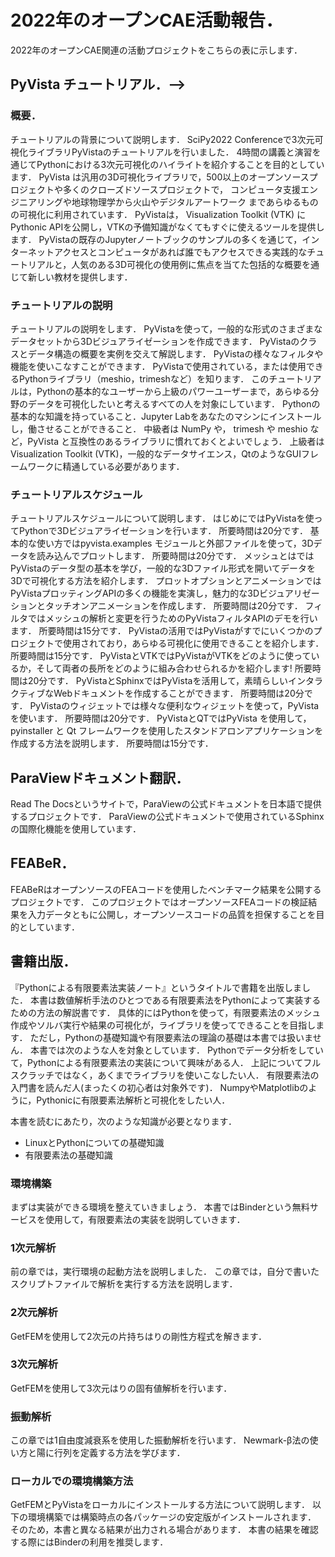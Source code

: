 # 2022年のオープンCAE活動報告．

2022年のオープンCAE関連の活動プロジェクトをこちらの表に示します．

## PyVista チュートリアル．-->

### 概要．
チュートリアルの背景について説明します．
SciPy2022 Conferenceで3次元可視化ライブラリPyVistaのチュートリアルを行いました．
4時間の講義と演習を通じてPythonにおける3次元可視化のハイライトを紹介することを目的としています．
PyVista は汎用の3D可視化ライブラリで，500以上のオープンソースプロジェクトや多くのクローズドソースプロジェクトで， コンピュータ支援エンジニアリングや地球物理学から火山やデジタルアートワーク まであらゆるものの可視化に利用されています．
PyVistaは， Visualization Toolkit (VTK) にPythonic APIを公開し，VTKの予備知識がなくてもすぐに使えるツールを提供します．
PyVistaの既存のJupyterノートブックのサンプルの多くを通じて，インターネットアクセスとコンピュータがあれば誰でもアクセスできる実践的なチュートリアルと，人気のある3D可視化の使用例に焦点を当てた包括的な概要を通じて新しい教材を提供します．

### チュートリアルの説明
チュートリアルの説明をします．
PyVistaを使って，一般的な形式のさまざまなデータセットから3Dビジュアライゼーションを作成できます．
PyVistaのクラスとデータ構造の概要を実例を交えて解説します．
PyVistaの様々なフィルタや機能を使いこなすことができます．
PyVistaで使用されている，または使用できるPythonライブラリ（meshio，trimeshなど）を知ります．
このチュートリアルは，Pythonの基本的なユーザーから上級のパワーユーザーまで，あらゆる分野のデータを可視化したいと考えるすべての人を対象にしています．
Pythonの基本的な知識を持っていること．Jupyter Labをあなたのマシンにインストールし，働させることができること．
中級者は NumPy や， trimesh や meshio など，PyVista と互換性のあるライブラリに慣れておくとよいでしょう．
上級者はVisualization Toolkit (VTK)，一般的なデータサイエンス，QtのようなGUIフレームワークに精通している必要があります．

### チュートリアルスケジュール
チュートリアルスケジュールについて説明します．
はじめにではPyVistaを使ってPythonで3Dビジュアライゼーションを行います．
所要時間は20分です．
基本的な使い方ではpyvista.examples モジュールと外部ファイルを使って，3Dデータを読み込んでプロットします．
所要時間は20分です．
メッシュとはではPyVistaのデータ型の基本を学び，一般的な3Dファイル形式を開いてデータを3Dで可視化する方法を紹介します．
プロットオプションとアニメーションではPyVistaプロッティングAPIの多くの機能を実演し，魅力的な3Dビジュアリゼーションとタッチオンアニメーションを作成します．
所要時間は20分です．
フィルタではメッシュの解析と変更を行うためのPyVistaフィルタAPIのデモを行います．
所要時間は15分です．
PyVistaの活用ではPyVistaがすでにいくつかのプロジェクトで使用されており，あらゆる可視化に使用できることを紹介します．
所要時間は15分です．
PyVistaとVTKではPyVistaがVTKをどのように使っているか，そして両者の長所をどのように組み合わせられるかを紹介します!
所要時間は20分です．
PyVistaとSphinxではPyVistaを活用して，素晴らしいインタラクティブなWebドキュメントを作成することができます．
所要時間は20分です．
PyVistaのウィジェットでは様々な便利なウィジェットを使って，PyVistaを使います．
所要時間は20分です．
PyVistaとQTではPyVista を使用して， pyinstaller と Qt フレームワークを使用したスタンドアロンアプリケーションを作成する方法を説明します．
所要時間は15分です．

## ParaViewドキュメント翻訳．

Read The Docsというサイトで，ParaViewの公式ドキュメントを日本語で提供するプロジェクトです．
ParaViewの公式ドキュメントで使用されているSphinxの国際化機能を使用しています．

## FEABeR．

FEABeRはオープンソースのFEAコードを使用したベンチマーク結果を公開するプロジェクトです．
このプロジェクトではオープンソースFEAコードの検証結果を入力データともに公開し，オープンソースコードの品質を担保することを目的としています．

## 書籍出版．

『Pythonによる有限要素法実装ノート』というタイトルで書籍を出版しました．
本書は数値解析手法のひとつである有限要素法をPythonによって実装するための方法の解説書です．
具体的にはPythonを使って，有限要素法のメッシュ作成やソルバ実行や結果の可視化が，ライブラリを使ってできることを目指します．
ただし，Pythonの基礎知識や有限要素法の理論の基礎は本書では扱いません．
本書では次のような人を対象としています．
Pythonでデータ分析をしていて，Pythonによる有限要素法の実装について興味がある人．
上記についてフルスクラッチではなく，あくまでライブラリを使いこなしたい人．
有限要素法の入門書を読んだ人(まったくの初心者は対象外です)．
NumpyやMatplotlibのように，Pythonicに有限要素法解析と可視化をしたい人．

本書を読むにあたり，次のような知識が必要となります．

* LinuxとPythonについての基礎知識
* 有限要素法の基礎知識

### 環境構築

まずは実装ができる環境を整えていきましょう．
本書ではBinderという無料サービスを使用して，有限要素法の実装を説明していきます．

### 1次元解析

前の章では，実行環境の起動方法を説明しました．
この章では，自分で書いたスクリプトファイルで解析を実行する方法を説明します．

### 2次元解析

GetFEMを使用して2次元の片持ちはりの剛性方程式を解きます．

### 3次元解析

GetFEMを使用して3次元はりの固有値解析を行います．

### 振動解析

この章では1自由度減衰系を使用した振動解析を行います．
Newmark-β法の使い方と陽に行列を定義する方法を学びます．

### ローカルでの環境構築方法

GetFEMとPyVistaをローカルにインストールする方法について説明します．
以下の環境構築では構築時点の各パッケージの安定版がインストールされます．
そのため，本書と異なる結果が出力される場合があります．
本書の結果を確認する際にはBinderの利用を推奨します．


